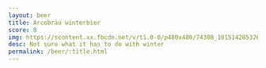 ```yaml
---
layout: beer
title: Arcobräu winterbier
score: 8
img: https://scontent.xx.fbcdn.net/v/t1.0-0/p480x480/74388_10151428532683745_883935005_n.jpg?oh=1a3c2fce5c7b7448b63a1fad1988c742&oe=591D40C3
desc: Not sure what it has to do with winter
permalink: /beer/:title.html
---
```

